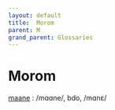 ```yaml
---
layout: default
title:  Morom
parent: M
grand_parent: Glossaries
---
```


# Morom


[maane](https://en.wiktionary.org/wiki/?curid=6263254)
: /mɑɑne/, bdo, /mɑnɛ/

